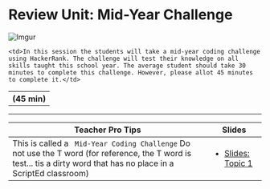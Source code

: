 # Review Unit: Mid-Year Challenge
 ![Imgur](http://i.imgur.com/uRbrxKHm.jpg)
  
<table>
<tr>
	<th> (45 min)</th>
</tr>
<tr>

	<td>In this session the students will take a mid-year coding challenge using HackerRank. The challenge will test their knowledge on all skills taught this school year. The average student should take 30 minutes to complete this challenge. However, please allot 45 minutes to complete it.</td>

</tr>
</table>

***

| <center> **Teacher Pro Tips** </center> |<center> **Slides** </center> |
|-------|-------|
|This is called a ` Mid-Year Coding Challenge` Do not use the T word (for reference, the T word is test... tis a dirty word that has no place in a ScriptEd classroom)| <ul><li><a href = "https://docs.google.com/presentation/d/1lAyp2PhmGa19fyjp1zggDU_Ks1njLOassBlBUS9vs-M/edit#slide=id.g14ecb9111c_1_0">Slides: Topic 1</a></li></ul> | 






